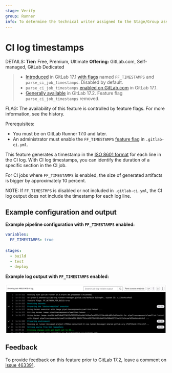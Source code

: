 ```yaml
---
stage: Verify
group: Runner
info: To determine the technical writer assigned to the Stage/Group associated with this page, see https://handbook.gitlab.com/handbook/product/ux/technical-writing/#assignments
---
```


# CI log timestamps

DETAILS:
**Tier:** Free, Premium, Ultimate
**Offering:** GitLab.com, Self-managed, GitLab Dedicated

> - [Introduced](https://gitlab.com/gitlab-org/gitlab/-/issues/455582) in GitLab 17.1 [with flags](../../administration/feature_flags.md) named `FF_TIMESTAMPS` and `parse_ci_job_timestamps`. Disabled by default.
> - `parse_ci_job_timestamps` [enabled on GitLab.com](https://gitlab.com/gitlab-org/gitlab/-/issues/455581) in GitLab 17.1.
> - [Generally available](https://gitlab.com/gitlab-org/gitlab/-/issues/464785) in GitLab 17.2. Feature flag `parse_ci_job_timestamps` removed.

FLAG:
The availability of this feature is controlled by feature flags.
For more information, see the history.

Prerequisites:

- You must be on GitLab Runner 17.0 and later.
- An administrator must enable the `FF_TIMESTAMPS`
  [feature flag](../../administration/feature_flags.md) in `.gitlab-ci.yml`.

This feature generates a timestamp in the
[ISO 8601 format](https://www.iso.org/iso-8601-date-and-time-format.html) for each line in the CI log.
With CI log timestamps, you can identify the duration of a specific section in the CI job.

For CI jobs where `FF_TIMESTAMPS` is enabled,
the size of generated artifacts is bigger by approximately 10 percent.

NOTE:
If `FF_TIMESTMPS` is disabled or not included in `.gitlab-ci.yml`,
the CI log output does not include the timestamp for each log line.

## Example configuration and output

**Example pipeline configuration with `FF_TIMESTAMPS` enabled:**

```yaml
variables:
  FF_TIMESTAMPS: true

stages:
  - build
  - test
  - deploy
```

**Example log output with `FF_TIMESTAMPS` enabled:**

![Timestamps for each log line](img/ci_log_timestamp.png)

## Feedback

To provide feedback on this feature prior to GitLab 17.2,
leave a comment on [issue 463391](https://gitlab.com/gitlab-org/gitlab/-/issues/463391).

